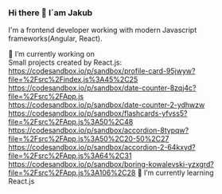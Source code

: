 ### Hi there 👋 I´am Jakub

  I'm a frontend developer working with modern Javascript frameworks(Angular, React).

  🔭 I’m currently working on 
  <br>
  Small projects created by React.js:
  <br>
  https://codesandbox.io/p/sandbox/profile-card-95jwyw?file=%2Fsrc%2Findex.js%3A45%2C25
  <br>
  https://codesandbox.io/p/sandbox/date-counter-8zqj4c?file=%2Fsrc%2FApp.js
  <br>
  https://codesandbox.io/p/sandbox/date-counter-2-ydhwzw
  <br>
  https://codesandbox.io/p/sandbox/flashcards-yfvss5?file=%2Fsrc%2FApp.js%3A50%2C48
  <br>
  https://codesandbox.io/p/sandbox/accordion-8typqw?file=%2Fsrc%2FApp.js%3A50%2C20-50%2C27
  <br>
  https://codesandbox.io/p/sandbox/accordion-2-64kxyd?file=%2Fsrc%2FApp.js%3A64%2C31
  <br>
  https://codesandbox.io/p/sandbox/boring-kowalevski-yzxgrd?file=%2Fsrc%2FApp.js%3A106%2C28
🌱 I’m currently learning
<br>
React.js
